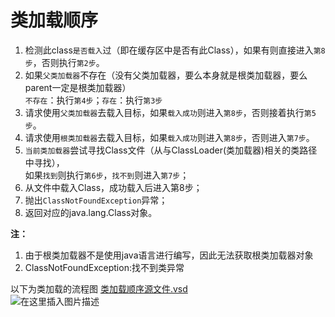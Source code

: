 # 类加载顺序
 1. 检测此class`是否载入`过（即在缓存区中是否有此Class），如果有则直接进入`第8步`，否则执行`第2步`。  
 2. 如果`父类加载器`不存在（没有父类加载器，要么本身就是根类加载器，要么parent一定是根类加载器）  
    `不存在`：执行`第4步`；`存在`：执行`第3步`   
 3. 请求使用`父类加载器`去载入目标，如果`载入成功`则进入`第8步`，否则接着执行`第5步`。  
 4. 请求使用`根类加载器`去载入目标，如果`载入成功`则进入`第8步`，否则进入`第7步`。  
 5. `当前类加载器`尝试寻找Class文件（从与ClassLoader(类加载器)相关的类路径中寻找），  
    如果`找到`则执行`第6步`，`找不到`则进入`第7步`；  
 6. 从文件中载入Class，成功载入后进入第8步；
 7. 抛出`ClassNotFoundException`异常；
 8. 返回对应的java.lang.Class对象。
 
**注：**
 1.  由于根类加载器不是使用java语言进行编写，因此无法获取根类加载器对象
 2.  ClassNotFoundException:找不到类异常

 以下为类加载的流程图
 [类加载顺序源文件.vsd](http://pp9nh2z91.bkt.clouddn.com/%E7%B1%BB%E5%8A%A0%E8%BD%BD%E9%A1%BA%E5%BA%8F.vsd)  
![在这里插入图片描述](https://img-blog.csdnimg.cn/20190425100232601.png?x-oss-process=image/watermark,type_ZmFuZ3poZW5naGVpdGk,shadow_10,text_aHR0cHM6Ly9ibG9nLmNzZG4ubmV0L3FxXzI1NTk4NDUz,size_16,color_FFFFFF,t_70)  
